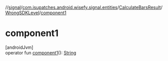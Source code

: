 //[signal](../../../../index.md)/[com.isupatches.android.wisefy.signal.entities](../../index.md)/[CalculateBarsResult](../index.md)/[WrongSDKLevel](index.md)/[component1](component1.md)

# component1

[androidJvm]\
operator fun [component1](component1.md)(): [String](https://kotlinlang.org/api/latest/jvm/stdlib/kotlin/-string/index.html)
